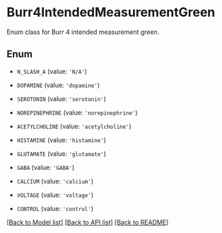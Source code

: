 # Burr4IntendedMeasurementGreen

Enum class for Burr 4 intended measurement green.

## Enum

* `N_SLASH_A` (value: `'N/A'`)

* `DOPAMINE` (value: `'dopamine'`)

* `SEROTONIN` (value: `'serotonin'`)

* `NOREPINEPHRINE` (value: `'norepinephrine'`)

* `ACETYLCHOLINE` (value: `'acetylcholine'`)

* `HISTAMINE` (value: `'histamine'`)

* `GLUTAMATE` (value: `'glutamate'`)

* `GABA` (value: `'GABA'`)

* `CALCIUM` (value: `'calcium'`)

* `VOLTAGE` (value: `'voltage'`)

* `CONTROL` (value: `'control'`)

[[Back to Model list]](../README.md#documentation-for-models) [[Back to API list]](../README.md#documentation-for-api-endpoints) [[Back to README]](../README.md)


